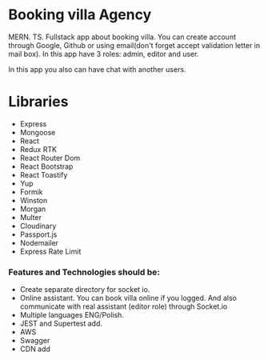# Booking villa Agency

MERN. TS. Fullstack app about booking villa. You can create account through Google, Github or using email(don't forget accept validation letter in mail box). In this app have 3 roles: admin, editor and user. 

In this app you also can have chat with another users.

# Libraries 


- Express 
- Mongoose
- React
- Redux RTK
- React Router Dom
- React Bootstrap
- React Toastify
- Yup
- Formik
- Winston
- Morgan
- Multer
- Cloudinary 
- Passport.js
- Nodemailer
- Express Rate Limit


### Features and Technologies should be:
- Create separate directory for socket io.
- Online assistant. You can book villa online if you logged. And also communicate with real assistant (editor role) through  Socket.io
- Multiple languages ENG/Polish.
- JEST and Supertest add.
- AWS
- Swagger
- CDN add